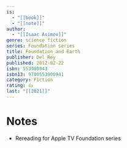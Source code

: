 ```yaml
---
is:
  - "[[book]]"
  - "[[note]]"
author:
  - "[[Isaac Asimov]]"
genre: science fiction
series: Foundation series
title: Foundation and Earth
publisher: Del Rey
published: 2012-02-22
isbn: 553900943
isbn13: 9780553900941
category: Fiction
rating: 👍
last: "[[2021]]"
---
```

# Notes
- Rereading for Apple TV Foundation series
